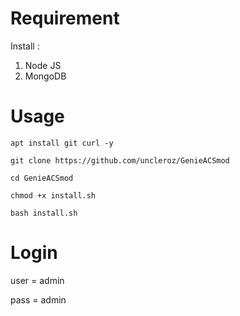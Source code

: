# Requirement
Install :
1. Node JS
2. MongoDB

# Usage
```
apt install git curl -y
```
```
git clone https://github.com/uncleroz/GenieACSmod
```
```
cd GenieACSmod
```
```
chmod +x install.sh
```
```
bash install.sh
```
# Login
user = admin

pass = admin
